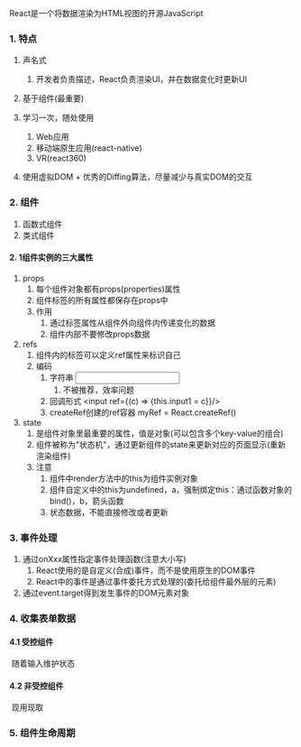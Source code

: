 React是一个将数据渲染为HTML视图的开源JavaScript



### 1. 特点

1. 声名式
   1. 开发者负责描述，React负责渲染UI，并在数据变化时更新UI
2. 基于组件(最重要) 
3. 学习一次，随处使用
   1. Web应用
   2. 移动端原生应用(react-native)
   3. VR(react360)

4. 使用虚拟DOM + 优秀的Diffing算法，尽量减少与真实DOM的交互



### 2. 组件

1. 函数式组件
2. 类式组件

#### 2. 1组件实例的三大属性

1. props
   1. 每个组件对象都有props(properties)属性
   2. 组件标签的所有属性都保存在props中
   3. 作用
      1. 通过标签属性从组件外向组件内传递变化的数据
      2. 组件内部不要修改props数据
2. refs
   1. 组件内的标签可以定义ref属性来标识自己
   2. 编码
      1. 字符串 <input ref="input1"/>
         1. 不被推荐，效率问题
      2. 回调形式 <input ref={(c) => {this.input1 = c}}/>
      3. createRef创建的ref容器 myRef = React.createRef()
3. state
   1. 是组件对象里最重要的属性，值是对象(可以包含多个key-value的组合)
   2. 组件被称为"状态机"，通过更新组件的state来更新对应的页面显示(重新渲染组件)
   3. 注意
      1. 组件中render方法中的this为组件实例对象
      2. 组件自定义中的this为undefined，a，强制绑定this：通过函数对象的bind()，b，箭头函数
      3. 状态数据，不能直接修改或者更新



### 3. 事件处理

1. 通过onXxx属性指定事件处理函数(注意大小写)
   1. React使用的是自定义(合成)事件，而不是使用原生的DOM事件
   2. React中的事件是通过事件委托方式处理的(委托给组件最外层的元素)
2. 通过event.target得到发生事件的DOM元素对象



### 4. 收集表单数据

#### 4.1 受控组件

​	随着输入维护状态

#### 4.2 非受控组件

​	现用现取



### 5. 组件生命周期

